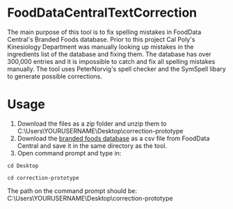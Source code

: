 # FoodDataCentralTextCorrection
The main purpose of this tool is to fix spelling mistakes in FoodData Central's Branded Foods database. Prior to this project Cal Poly's Kinesiology Department was manually looking up mistakes in the ingredients list of the database and fixing them. The database has over 300,000 entries and it is impossible to catch and fix all spelling mistakes manually. The tool uses PeterNorvig's spell checker and the SymSpell libary to generate possible corrections.

# Usage
1) Download the files as a zip folder and unzip them to C:\Users\YOURUSERNAME\Desktop\correction-prototype
2) Download the [branded foods database](https://data.nal.usda.gov/dataset/usda-branded-food-products-database) as a csv file from FoodData Central and save it in the same directory as the tool.
3) Open command prompt and type in: 

  ```cd Desktop```

  ```cd correction-prototype```

  The path on the command prompt should be: C:\Users\YOURUSERNAME\Desktop\correction-prototype

